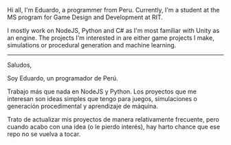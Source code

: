 Hi all, I'm Eduardo, a programmer from Peru. Currently, I'm a student at the MS program for Game Design and Development at RIT.

I mostly work on NodeJS, Python and C# as I'm most familiar with Unity as an engine. The projects I'm interested in are either game projects I make, simulations or procedural generation and machine learning.

-----

Saludos,

Soy Eduardo, un programador de Perú.

Trabajo más que nada en NodeJS y Python. Los proyectos que me interesan son ideas simples que tengo para juegos, simulaciones o generación procedimental y aprendizaje de máquina.

Trato de actualizar mis proyectos de manera relativamente frecuente, pero cuando acabo con una idea (o le pierdo interés), hay harto chance que ese repo no se vuelva a tocar.
